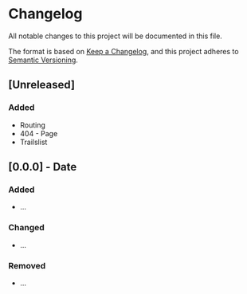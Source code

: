 # Changelog
All notable changes to this project will be documented in this file.

The format is based on [Keep a Changelog](https://keepachangelog.com/en/1.0.0/),
and this project adheres to [Semantic Versioning](https://semver.org/spec/v2.0.0.html).

## [Unreleased]
### Added
- Routing
- 404 - Page
- Trailslist

## [0.0.0] - Date
### Added
- ...
### Changed
- ...
### Removed
- ...

